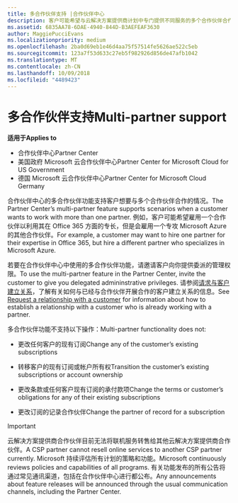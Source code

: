 ```yaml
---
title: 多合作伙伴支持 |合作伙伴中心
description: 客户可能希望与云解决方案提供商计划中专门提供不同服务的多个合作伙伴合作。
ms.assetid: 6835AA78-6DAE-4940-844D-B3AEFEAF3630
author: MaggiePucciEvans
ms.localizationpriority: medium
ms.openlocfilehash: 2ba0d69eb1e46d4aa75f57514fe5626ae522c5eb
ms.sourcegitcommit: 123a7f53d633c27eb5f982926d856de47afb1042
ms.translationtype: MT
ms.contentlocale: zh-CN
ms.lasthandoff: 10/09/2018
ms.locfileid: "4489423"
---
```

# <a name="multi-partner-support"></a><span data-ttu-id="e0b4b-103">多合作伙伴支持</span><span class="sxs-lookup"><span data-stu-id="e0b4b-103">Multi-partner support</span></span>

**<span data-ttu-id="e0b4b-104">适用于</span><span class="sxs-lookup"><span data-stu-id="e0b4b-104">Applies to</span></span>**

-  <span data-ttu-id="e0b4b-105">合作伙伴中心</span><span class="sxs-lookup"><span data-stu-id="e0b4b-105">Partner Center</span></span>
-  <span data-ttu-id="e0b4b-106">美国政府 Microsoft 云合作伙伴中心</span><span class="sxs-lookup"><span data-stu-id="e0b4b-106">Partner Center for Microsoft Cloud for US Government</span></span>
-  <span data-ttu-id="e0b4b-107">德国 Microsoft 云合作伙伴中心</span><span class="sxs-lookup"><span data-stu-id="e0b4b-107">Partner Center for Microsoft Cloud Germany</span></span>

<span data-ttu-id="e0b4b-108">合作伙伴中心的多合作伙伴功能支持客户想要与多个合作伙伴合作的情况。</span><span class="sxs-lookup"><span data-stu-id="e0b4b-108">The Partner Center’s multi-partner feature supports scenarios when a customer wants to work with more than one partner.</span></span> <span data-ttu-id="e0b4b-109">例如，客户可能希望雇用一个合作伙伴以利用其在 Office 365 方面的专长，但是会雇用一个专攻 Microsoft Azure 的其他合作伙伴。</span><span class="sxs-lookup"><span data-stu-id="e0b4b-109">For example, a customer may want to hire one partner for their expertise in Office 365, but hire a different partner who specializes in Microsoft Azure.</span></span>

<span data-ttu-id="e0b4b-110">若要在合作伙伴中心中使用的多合作伙伴功能，请邀请客户向你提供委派的管理权限。</span><span class="sxs-lookup"><span data-stu-id="e0b4b-110">To use the multi-partner feature in the Partner Center, invite the customer to give you delegated admininstrative privileges.</span></span> <span data-ttu-id="e0b4b-111">请参阅[请求与客户建立关系](request-a-relationship-with-a-customer.md)，了解有关如何与已经与合作伙伴开展合作的客户建立关系的信息。</span><span class="sxs-lookup"><span data-stu-id="e0b4b-111">See [Request a relationship with a customer](request-a-relationship-with-a-customer.md) for information about how to establish a relationship with a customer who is already working with a partner.</span></span>

<span data-ttu-id="e0b4b-112">多合作伙伴功能不支持以下操作：</span><span class="sxs-lookup"><span data-stu-id="e0b4b-112">Multi-partner functionality does not:</span></span>

-   <span data-ttu-id="e0b4b-113">更改任何客户的现有订阅</span><span class="sxs-lookup"><span data-stu-id="e0b4b-113">Change any of the customer’s existing subscriptions</span></span>

-   <span data-ttu-id="e0b4b-114">转移客户的现有订阅或帐户所有权</span><span class="sxs-lookup"><span data-stu-id="e0b4b-114">Transition the customer’s existing subscriptions or account ownership</span></span>

-   <span data-ttu-id="e0b4b-115">更改条款或任何客户现有订阅的承付款项</span><span class="sxs-lookup"><span data-stu-id="e0b4b-115">Change the terms or customer’s obligations for any of their existing subscriptions</span></span>

-   <span data-ttu-id="e0b4b-116">更改订阅的记录合作伙伴</span><span class="sxs-lookup"><span data-stu-id="e0b4b-116">Change the partner of record for a subscription</span></span>

> [!IMPORTANT]  
> <span data-ttu-id="e0b4b-117">云解决方案提供商合作伙伴目前无法将联机服务转售给其他云解决方案提供商合作伙伴。</span><span class="sxs-lookup"><span data-stu-id="e0b4b-117">A CSP partner cannot resell online services to another CSP partner currently.</span></span> <span data-ttu-id="e0b4b-118">Microsoft 持续评估所有计划的策略和功能。</span><span class="sxs-lookup"><span data-stu-id="e0b4b-118">Microsoft continuously reviews policies and capabilities of all programs.</span></span> <span data-ttu-id="e0b4b-119">有关功能发布的所有公告将通过常见通讯渠道，包括在合作伙伴中心进行都公布。</span><span class="sxs-lookup"><span data-stu-id="e0b4b-119">Any announcements about feature releases will be announced through the usual communication channels, including the Partner Center.</span></span>  

 







